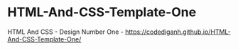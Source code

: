 # HTML-And-CSS-Template-One
HTML And CSS - Design Number One -
https://codediganh.github.io/HTML-And-CSS-Template-One/
